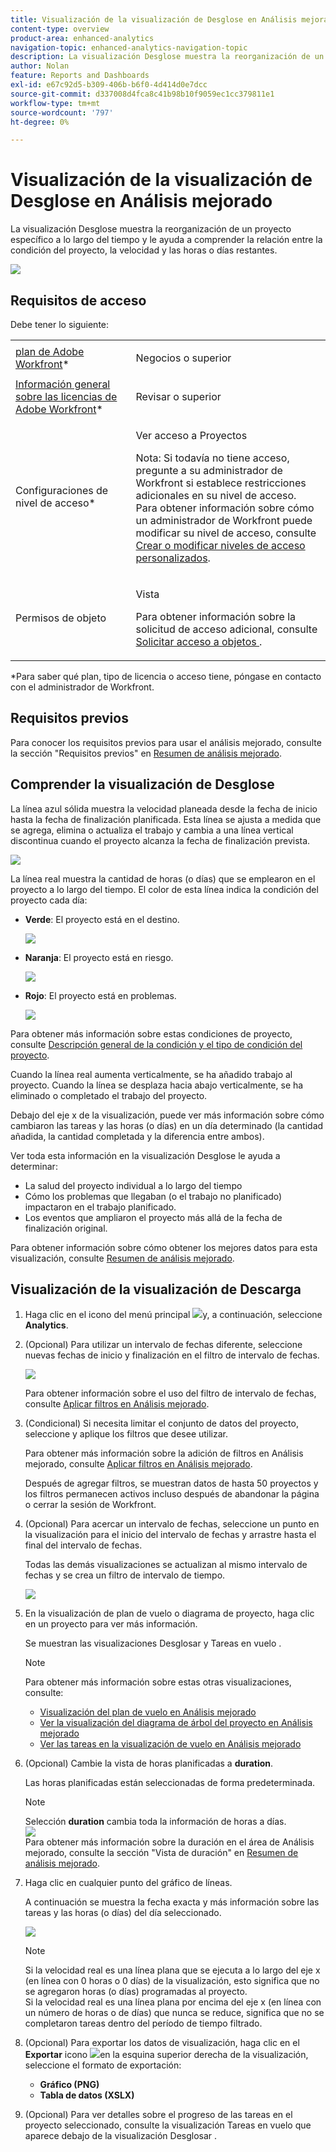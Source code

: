 ```yaml
---
title: Visualización de la visualización de Desglose en Análisis mejorado
content-type: overview
product-area: enhanced-analytics
navigation-topic: enhanced-analytics-navigation-topic
description: La visualización Desglose muestra la reorganización de un proyecto específico a lo largo del tiempo y le ayuda a comprender la relación entre la condición del proyecto, la velocidad y las horas o días restantes.
author: Nolan
feature: Reports and Dashboards
exl-id: e67c92d5-b309-406b-b6f0-4d414d0e7dcc
source-git-commit: d337008d4fca8c41b98b10f9059ec1cc379811e1
workflow-type: tm+mt
source-wordcount: '797'
ht-degree: 0%

---
```


# Visualización de la visualización de Desglose en Análisis mejorado

La visualización Desglose muestra la reorganización de un proyecto específico a lo largo del tiempo y le ayuda a comprender la relación entre la condición del proyecto, la velocidad y las horas o días restantes.

![](assets/burndown-350x112.png)

## Requisitos de acceso

Debe tener lo siguiente:

<table style="table-layout:auto"> 
 <col> 
 <col> 
 <tbody> 
  <tr> 
   <td role="rowheader"><a href="https://www.workfront.com/plans" target="_blank">plan de Adobe Workfront</a>*</td> 
   <td> <p>Negocios o superior</p> </td> 
  </tr> 
  <tr> 
   <td role="rowheader"><a href="../administration-and-setup/add-users/access-levels-and-object-permissions/wf-licenses.md" class="MCXref xref">Información general sobre las licencias de Adobe Workfront</a>*</td> 
   <td> <p>Revisar o superior</p> </td> 
  </tr> 
  <tr> 
   <td role="rowheader">Configuraciones de nivel de acceso*</td> 
   <td> <p>Ver acceso a Proyectos</p> <p>Nota: Si todavía no tiene acceso, pregunte a su administrador de Workfront si establece restricciones adicionales en su nivel de acceso.<br>Para obtener información sobre cómo un administrador de Workfront puede modificar su nivel de acceso, consulte <a href="../administration-and-setup/add-users/configure-and-grant-access/create-modify-access-levels.md" class="MCXref xref">Crear o modificar niveles de acceso personalizados</a>.</p> </td> 
  </tr> 
  <tr> 
   <td role="rowheader">Permisos de objeto</td> 
   <td> <p>Vista</p> <p>Para obtener información sobre la solicitud de acceso adicional, consulte <a href="../workfront-basics/grant-and-request-access-to-objects/request-access.md" class="MCXref xref">Solicitar acceso a objetos </a>.</p> </td> 
  </tr> 
 </tbody> 
</table>

&#42;Para saber qué plan, tipo de licencia o acceso tiene, póngase en contacto con el administrador de Workfront.

## Requisitos previos

Para conocer los requisitos previos para usar el análisis mejorado, consulte la sección &quot;Requisitos previos&quot; en [Resumen de análisis mejorado](../enhanced-analytics/enhanced-analytics-overview.md).

## Comprender la visualización de Desglose

La línea azul sólida muestra la velocidad planeada desde la fecha de inicio hasta la fecha de finalización planificada. Esta línea se ajusta a medida que se agrega, elimina o actualiza el trabajo y cambia a una línea vertical discontinua cuando el proyecto alcanza la fecha de finalización prevista.

![](assets/burndown-planned-line.png)

La línea real muestra la cantidad de horas (o días) que se emplearon en el proyecto a lo largo del tiempo. El color de esta línea indica la condición del proyecto cada día:

* **Verde**: El proyecto está en el destino.

   ![](assets/burndown-green.png)

* **Naranja**: El proyecto está en riesgo.

   ![](assets/burndown-orange.png)

* **Rojo**: El proyecto está en problemas.

   ![](assets/burndown-red.png)

Para obtener más información sobre estas condiciones de proyecto, consulte [Descripción general de la condición y el tipo de condición del proyecto](../manage-work/projects/manage-projects/project-condition-and-condition-type.md).

Cuando la línea real aumenta verticalmente, se ha añadido trabajo al proyecto. Cuando la línea se desplaza hacia abajo verticalmente, se ha eliminado o completado el trabajo del proyecto.

Debajo del eje x de la visualización, puede ver más información sobre cómo cambiaron las tareas y las horas (o días) en un día determinado (la cantidad añadida, la cantidad completada y la diferencia entre ambos).

Ver toda esta información en la visualización Desglose le ayuda a determinar:

* La salud del proyecto individual a lo largo del tiempo
* Cómo los problemas que llegaban (o el trabajo no planificado) impactaron en el trabajo planificado.
* Los eventos que ampliaron el proyecto más allá de la fecha de finalización original.

Para obtener información sobre cómo obtener los mejores datos para esta visualización, consulte [Resumen de análisis mejorado](../enhanced-analytics/enhanced-analytics-overview.md).

## Visualización de la visualización de Descarga

1. Haga clic en el icono del menú principal ![](assets/main-menu-icon-16x12.png)y, a continuación, seleccione **Analytics**.
1. (Opcional) Para utilizar un intervalo de fechas diferente, seleccione nuevas fechas de inicio y finalización en el filtro de intervalo de fechas.

   ![](assets/filters-select-date-range-350x344.png)

   Para obtener información sobre el uso del filtro de intervalo de fechas, consulte [Aplicar filtros en Análisis mejorado](../enhanced-analytics/use-enhanced-analytics-filters.md).

1. (Condicional) Si necesita limitar el conjunto de datos del proyecto, seleccione y aplique los filtros que desee utilizar.

   Para obtener más información sobre la adición de filtros en Análisis mejorado, consulte [Aplicar filtros en Análisis mejorado](../enhanced-analytics/use-enhanced-analytics-filters.md).

   Después de agregar filtros, se muestran datos de hasta 50 proyectos y los filtros permanecen activos incluso después de abandonar la página o cerrar la sesión de Workfront.

1. (Opcional) Para acercar un intervalo de fechas, seleccione un punto en la visualización para el inicio del intervalo de fechas y arrastre hasta el final del intervalo de fechas.

   Todas las demás visualizaciones se actualizan al mismo intervalo de fechas y se crea un filtro de intervalo de tiempo.

   ![](assets/timeframe-filter-350x220.png)

1. En la visualización de plan de vuelo o diagrama de proyecto, haga clic en un proyecto para ver más información.

   Se muestran las visualizaciones Desglosar y Tareas en vuelo .

   >[!NOTE]
   >
   >Para obtener más información sobre estas otras visualizaciones, consulte:
   >
   >   
   >   
   >   * [Visualización del plan de vuelo en Análisis mejorado](../enhanced-analytics/flight-plan-overview.md)
   >   * [Ver la visualización del diagrama de árbol del proyecto en Análisis mejorado](../enhanced-analytics/project-treemap-overview.md)
   >   * [Ver las tareas en la visualización de vuelo en Análisis mejorado](../enhanced-analytics/tasks-in-flight-overview.md)


1. (Opcional) Cambie la vista de horas planificadas a **duration**.

   Las horas planificadas están seleccionadas de forma predeterminada.

   >[!NOTE]
   >
   >Selección **duration** cambia toda la información de horas a días.\
   >![](assets/duration-burndown-350x112.png)\
   >Para obtener más información sobre la duración en el área de Análisis mejorado, consulte la sección &quot;Vista de duración&quot; en [Resumen de análisis mejorado](../enhanced-analytics/enhanced-analytics-overview.md).

1. Haga clic en cualquier punto del gráfico de líneas.

   A continuación se muestra la fecha exacta y más información sobre las tareas y las horas (o días) del día seleccionado.

   ![](assets/burndown-task-and-hour-changes-350x121.png)

   >[!NOTE]
   >
   >Si la velocidad real es una línea plana que se ejecuta a lo largo del eje x (en línea con 0 horas o 0 días) de la visualización, esto significa que no se agregaron horas (o días) programadas al proyecto.\
   >Si la velocidad real es una línea plana por encima del eje x (en línea con un número de horas o de días) que nunca se reduce, significa que no se completaron tareas dentro del período de tiempo filtrado.

1. (Opcional) Para exportar los datos de visualización, haga clic en el **Exportar** icono ![](assets/export.png)en la esquina superior derecha de la visualización, seleccione el formato de exportación:

   * **Gráfico (PNG)**
   * **Tabla de datos (XSLX)**

1. (Opcional) Para ver detalles sobre el progreso de las tareas en el proyecto seleccionado, consulte la visualización Tareas en vuelo que aparece debajo de la visualización Desglosar .

